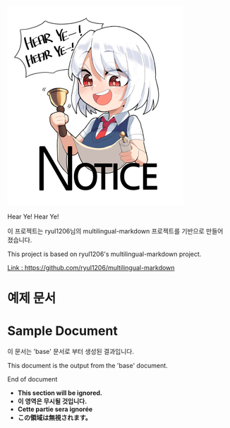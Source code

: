 <!-- [document_link]-->
<!-- [common] -->
![Sample img](sample.png)

Hear Ye! Hear Ye!

<!-- [kr] -->
이 프로젝트는 ryul1206님의 multilingual-markdown 프로젝트를 기반으로 만들어 졌습니다.
<!-- [en] -->
This project is based on ryul1206's multilingual-markdown project.
<!-- [common] -->

[Link : https://github.com/ryul1206/multilingual-markdown ](https://github.com/ryul1206/multilingual-markdown)

<!-- [kr] -->
# 예제 문서
<!-- [en] -->
# Sample Document

<!-- [kr] -->
이 문서는 'base' 문서로 부터 생성된 결과입니다.
<!-- [en] -->
This document is the output from the 'base' document.
<!-- [common] -->

End of document
<!-- [ignore] -->
- **This section will be ignored.**
- **이 영역은 무시될 것입니다.**
- **Cette partie sera ignorée**
- **この領域は無視されます。**

